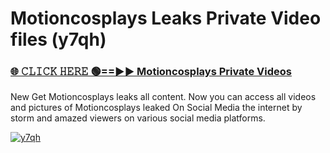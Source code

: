 # Motioncosplays Leaks Private Video files (y7qh)

<h3><a href="https://mediafirerr.pages.dev?q=Motioncosplays&ref=R42" rel="nofollow">🌐 𝙲𝙻𝙸𝙲𝙺 𝙷𝙴𝚁𝙴 🟢==►► Motioncosplays Private Videos</a></h3>

New Get Motioncosplays leaks all content. Now you can access all videos and pictures of Motioncosplays leaked On Social Media the internet by storm and amazed viewers on various social media platforms.

[![y7qh](https://github.com/user-attachments/assets/26341bd8-4b91-4a20-822e-3fd5d525dd40)](https://mediafirerr.pages.dev?q=Motioncosplays&ref=R42)

